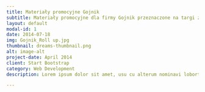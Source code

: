 ```yaml
---
title: Materiały promocyjne Gojnik​
subtitle: Materiały promocyjne dla firmy Gojnik przeznaczone na targi zdrowej żywności: Roll up oraz plakaty A3, A4. Projekt + przygotowanie plików do druku.
layout: default
modal-id: 1
date: 2014-07-18
img: Gojnik_Roll up.jpg
thumbnail: dreams-thumbnail.png
alt: image-alt
project-date: April 2014
client: Start Bootstrap
category: Web Development
description: Lorem ipsum dolor sit amet, usu cu alterum nominavi lobortis. At duo novum diceret. Tantas apeirian vix et, usu sanctus postulant inciderint ut, populo diceret necessitatibus in vim. Cu eum dicam feugiat noluisse.

---
```

